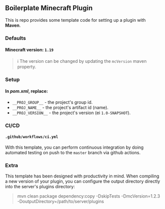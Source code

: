 ## Boilerplate Minecraft Plugin

This is repo provides some template code for setting up a plugin with **Maven**.

### Defaults

#### Minecraft version: `1.19`
> ℹ️ The version can be changed by updating the `mcVersion` maven property.

### Setup

#### In *pom.xml*, replace:

* `__PROJ_GROUP__` - the project's group id.
* `__PROJ_NAME__` - the project's artifact id (name).
* `__PROJ_VERSION__` - the project's version (ei `1.0-SNAPSHOT`).

### CI/CD

#### `.github/workflows/ci.yml`

With this template, you can perform continuous integration by doing automated testing on push to the `master` branch via github actions.

### Extra

This template has been designed with productivity in mind. When compiling a new version of your plugin, you can configure the output directory directly into the server's plugins directory:

> mvn clean package dependency:copy -DskipTests -DmcVersion=1.2.3 -DoutputDirectory=/path/to/server/plugins
